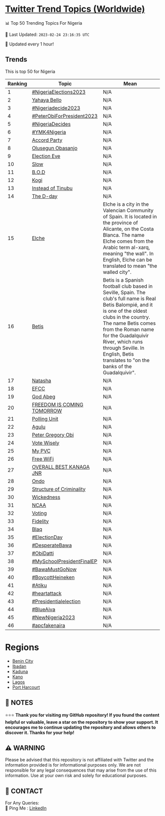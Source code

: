 [Twitter Trend Topics (Worldwide)](https://github.com/ErcinDedeoglu/Twitter-Trend-Topics)
==========


📊 Top 50 Trending Topics For Nigeria

📆 Last Updated: `2023-02-24 23:16:35 UTC`

🔧 Updated every 1 hour!


## Trends

This is top 50 for Nigeria

| Ranking | Topic | Mean |
| ------- | ------------ | ------------ |
| 1 | [#NigeriaElections2023](http://twitter.com/search?q=%23NigeriaElections2023) | N/A |
| 2 | [Yahaya Bello](http://twitter.com/search?q=Yahaya+Bello) | N/A |
| 3 | [#Nigeriadecide2023](http://twitter.com/search?q=%23Nigeriadecide2023) | N/A |
| 4 | [#PeterObiForPresident2023](http://twitter.com/search?q=%23PeterObiForPresident2023) | N/A |
| 5 | [#NigeriaDecides](http://twitter.com/search?q=%23NigeriaDecides) | N/A |
| 6 | [#YMK4Nigeria](http://twitter.com/search?q=%23YMK4Nigeria) | N/A |
| 7 | [Accord Party](http://twitter.com/search?q=Accord+Party) | N/A |
| 8 | [Olusegun Obasanjo](http://twitter.com/search?q=Olusegun+Obasanjo) | N/A |
| 9 | [Election Eve](http://twitter.com/search?q=Election+Eve) | N/A |
| 10 | [Slow](http://twitter.com/search?q=Slow) | N/A |
| 11 | [B.O.D](http://twitter.com/search?q=B.O.D) | N/A |
| 12 | [Kogi](http://twitter.com/search?q=Kogi) | N/A |
| 13 | [Instead of Tinubu](http://twitter.com/search?q=Instead+of+Tinubu) | N/A |
| 14 | [The D-day](http://twitter.com/search?q=The+D-day) | N/A |
| 15 | [Elche](http://twitter.com/search?q=Elche) | Elche is a city in the Valencian Community of Spain. It is located in the province of Alicante, on the Costa Blanca. The name Elche comes from the Arabic term al-xarq, meaning "the wall". In English, Elche can be translated to mean "the walled city". |
| 16 | [Betis](http://twitter.com/search?q=Betis) | Betis is a Spanish football club based in Seville, Spain. The club's full name is Real Betis Balompié, and it is one of the oldest clubs in the country. The name Betis comes from the Roman name for the Guadalquivir River, which runs through Seville. In English, Betis translates to "on the banks of the Guadalquivir". |
| 17 | [Natasha](http://twitter.com/search?q=Natasha) | N/A |
| 18 | [EFCC](http://twitter.com/search?q=EFCC) | N/A |
| 19 | [God Abeg](http://twitter.com/search?q=God+Abeg) | N/A |
| 20 | [FREEDOM IS COMING TOMORROW](http://twitter.com/search?q=FREEDOM+IS+COMING+TOMORROW) | N/A |
| 21 | [Polling Unit](http://twitter.com/search?q=Polling+Unit) | N/A |
| 22 | [Agulu](http://twitter.com/search?q=Agulu) | N/A |
| 23 | [Peter Gregory Obi](http://twitter.com/search?q=Peter+Gregory+Obi) | N/A |
| 24 | [Vote Wisely](http://twitter.com/search?q=Vote+Wisely) | N/A |
| 25 | [My PVC](http://twitter.com/search?q=My+PVC) | N/A |
| 26 | [Free WiFi](http://twitter.com/search?q=Free+WiFi) | N/A |
| 27 | [OVERALL BEST KANAGA JNR](http://twitter.com/search?q=OVERALL+BEST+KANAGA+JNR) | N/A |
| 28 | [Ondo](http://twitter.com/search?q=Ondo) | N/A |
| 29 | [Structure of Criminality](http://twitter.com/search?q=Structure+of+Criminality) | N/A |
| 30 | [Wickedness](http://twitter.com/search?q=Wickedness) | N/A |
| 31 | [NCAA](http://twitter.com/search?q=NCAA) | N/A |
| 32 | [Voting](http://twitter.com/search?q=Voting) | N/A |
| 33 | [Fidelity](http://twitter.com/search?q=Fidelity) | N/A |
| 34 | [Blaq](http://twitter.com/search?q=Blaq) | N/A |
| 35 | [#ElectionDay](http://twitter.com/search?q=%23ElectionDay) | N/A |
| 36 | [#DesperateBawa](http://twitter.com/search?q=%23DesperateBawa) | N/A |
| 37 | [#ObiDatti](http://twitter.com/search?q=%23ObiDatti) | N/A |
| 38 | [#MySchoolPresidentFinalEP](http://twitter.com/search?q=%23MySchoolPresidentFinalEP) | N/A |
| 39 | [#BawaMustGoNow](http://twitter.com/search?q=%23BawaMustGoNow) | N/A |
| 40 | [#BoycottHeineken](http://twitter.com/search?q=%23BoycottHeineken) | N/A |
| 41 | [#Atiku](http://twitter.com/search?q=%23Atiku) | N/A |
| 42 | [#heartattack](http://twitter.com/search?q=%23heartattack) | N/A |
| 43 | [#Presidentialelection](http://twitter.com/search?q=%23Presidentialelection) | N/A |
| 44 | [#BlueAiva](http://twitter.com/search?q=%23BlueAiva) | N/A |
| 45 | [#NewNigeria2023](http://twitter.com/search?q=%23NewNigeria2023) | N/A |
| 46 | [#apcfakenaira](http://twitter.com/search?q=%23apcfakenaira) | N/A |



# Regions

* [Benin City](</Nigeria/Benin City.md>)
* [Ibadan](</Nigeria/Ibadan.md>)
* [Kaduna](</Nigeria/Kaduna.md>)
* [Kano](</Nigeria/Kano.md>)
* [Lagos](</Nigeria/Lagos.md>)
* [Port Harcourt](</Nigeria/Port Harcourt.md>)



## 📝 NOTES

⭐⭐⭐ **Thank you for visiting my GitHub repository! If you found the content helpful or valuable, leave a star on the repository to show your support. It encourages me to continue updating the repository and allows others to discover it. Thanks for your help!**


## ⚠️ WARNING

Please be advised that this repository is not affiliated with Twitter and the information provided is for informational purposes only. We are not responsible for any legal consequences that may arise from the use of this information. Use at your own risk and solely for educational purposes.


## 📨 CONTACT

 For Any Queries:  
            🏓 Ping Me : [LinkedIn](https://www.linkedin.com/in/ercindedeoglu/)
